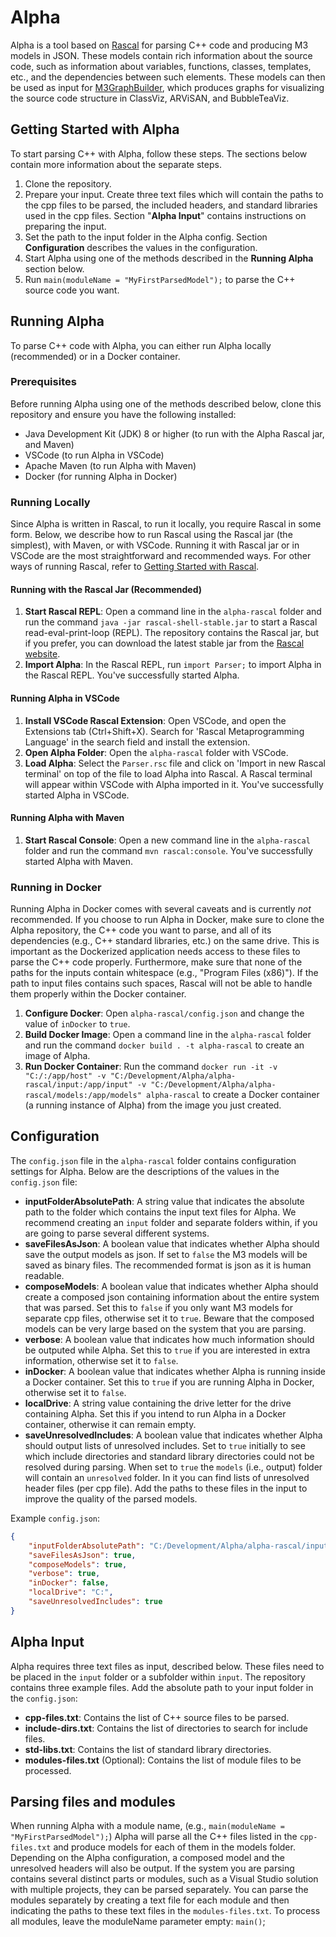 # Alpha

Alpha is a tool based on [Rascal](https://www.rascal-mpl.org/) for parsing C++ code and producing M3 models in JSON. These models contain rich information about the source code, such as information about variables, functions, classes, templates, etc., and the dependencies between such elements. These models can then be used as input for [M3GraphBuilder](https://github.com/Software-Analytics-Visualisation-Team/M3GraphBuilder), which produces graphs for visualizing the source code structure in ClassViz, ARViSAN, and BubbleTeaViz.

## Getting Started with Alpha

To start parsing C++ with Alpha, follow these steps. The sections below contain more information about the separate steps.

1. Clone the repository.
2. Prepare your input. Create three text files which will contain the paths to the cpp files to be parsed, the included headers, and standard libraries used in the cpp files. Section "**Alpha Input**" contains instructions on preparing the input.
3. Set the path to the input folder in the Alpha config. Section **Configuration** describes the values in the configuration. 
3. Start Alpha using one of the methods described in the **Running Alpha** section below.
4. Run `main(moduleName = "MyFirstParsedModel");` to parse the C++ source code you want.


## Running Alpha

To parse C++ code with Alpha, you can either run Alpha locally (recommended) or in a Docker container.

### Prerequisites

Before running Alpha using one of the methods described below, clone this repository and ensure you have the following installed:
- Java Development Kit (JDK) 8 or higher (to run with the Alpha Rascal jar, and Maven)
- VSCode (to run Alpha in VSCode)
- Apache Maven (to run Alpha with Maven)
- Docker (for running Alpha in Docker)

### Running Locally

Since Alpha is written in Rascal, to run it locally, you require Rascal in some form. Below, we describe how to run Rascal using the Rascal jar (the simplest), with Maven, or with VSCode. Running it with Rascal jar or in VSCode are the most straightforward and recommended ways. For other ways of running Rascal, refer to [Getting Started with Rascal](https://www.rascal-mpl.org/docs/GettingStarted/RunningRascal/).

#### Running with the Rascal Jar (Recommended)

1. **Start Rascal REPL**: Open a command line in the `alpha-rascal` folder and run the command `java -jar rascal-shell-stable.jar` to start a Rascal read-eval-print-loop (REPL). The repository contains the Rascal jar, but if you prefer, you can download the latest stable jar from the [Rascal website](https://www.rascal-mpl.org/docs/GettingStarted/DownloadAndInstallation/).
2. **Import Alpha**: In the Rascal REPL, run `import Parser;` to import Alpha in the Rascal REPL. You've successfully started Alpha.

#### Running Alpha in VSCode

1. **Install VSCode Rascal Extension**: Open VSCode, and open the Extensions tab (Ctrl+Shift+X). Search for 'Rascal Metaprogramming Language' in the search field and install the extension.
2. **Open Alpha Folder**: Open the `alpha-rascal` folder with VSCode.
3. **Load Alpha**: Select the `Parser.rsc` file and click on 'Import in new Rascal terminal' on top of the file to load Alpha into Rascal. A Rascal terminal will appear within VSCode with Alpha imported in it. You've successfully started Alpha in VSCode.

#### Running Alpha with Maven
1. **Start Rascal Console**: Open a new command line in the `alpha-rascal` folder and run the command `mvn rascal:console`. You've successfully started Alpha with Maven.

### Running in Docker

Running Alpha in Docker comes with several caveats and is currently *not* recommended. If you choose to run Alpha in Docker, make sure to clone the Alpha repository, the C++ code you want to parse, and all of its dependencies (e.g., C++ standard libraries, etc.) on the same drive. This is important as the Dockerized application needs access to these files to parse the C++ code properly. Furthermore, make sure that none of the paths for the inputs contain whitespace (e.g., "Program Files (x86)"). If the path to input files contains such spaces, Rascal will not be able to handle them properly within the Docker container.

1. **Configure Docker**: Open `alpha-rascal/config.json` and change the value of `inDocker` to `true`.
2. **Build Docker Image**: Open a command line in the `alpha-rascal` folder and run the command `docker build . -t alpha-rascal` to create an image of Alpha.
3. **Run Docker Container**: Run the command `docker run -it -v "C:/:/app/host" -v "C:/Development/Alpha/alpha-rascal/input:/app/input" -v "C:/Development/Alpha/alpha-rascal/models:/app/models" alpha-rascal` to create a Docker container (a running instance of Alpha) from the image you just created.

## Configuration

The `config.json` file in the `alpha-rascal` folder contains configuration settings for Alpha. Below are the descriptions of the values in the `config.json` file:

- **inputFolderAbsolutePath**: A string value that indicates the absolute path to the folder which contains the input text files for Alpha. We recommend creating an `input` folder and separate folders within, if you are going to parse several different systems.
- **saveFilesAsJson**: A boolean value that indicates whether Alpha should save the output models as json. If set to `false` the M3 models will be saved as binary files. The recommended format is json as it is human readable.
- **composeModels**: A boolean value that indicates whether Alpha should create a composed json containing information about the entire system that was parsed. Set this to `false` if you only want M3 models for separate cpp files, otherwise set it to `true`. Beware that the composed models can be very large based on the system that you are parsing.
- **verbose**: A boolean value that indicates how much information should be outputed while Alpha. Set this to `true` if you are interested in extra information, otherwise set it to `false`.
- **inDocker**: A boolean value that indicates whether Alpha is running inside a Docker container. Set this to `true` if you are running Alpha in Docker, otherwise set it to `false`.
- **localDrive**: A string value containing the drive letter for the drive containing Alpha. Set this if you intend to run Alpha in a Docker container, otherwise it can remain empty.
- **saveUnresolvedIncludes**: A boolean value that indicates whether Alpha should output lists of unresolved includes. Set to `true` initially to see which include directories and standard library directories could not be resolved during parsing. When set to `true` the `models` (i.e., output) folder will contain an `unresolved` folder. In it you can find lists of unresolved header files (per cpp file). Add the paths to these files in the input to improve the quality of the parsed models.

Example `config.json`:
```json
{
    "inputFolderAbsolutePath": "C:/Development/Alpha/alpha-rascal/input",
    "saveFilesAsJson": true,
    "composeModels": true,
    "verbose": true,
    "inDocker": false,
    "localDrive": "C:",
    "saveUnresolvedIncludes": true
}
```

## Alpha Input
Alpha requires three text files as input, described below. These files need to be placed in the `input` folder or a subfolder within `input`. The repository contains three example files. Add the absolute path to your input folder in the `config.json`:

- **cpp-files.txt**: Contains the list of C++ source files to be parsed.
- **include-dirs.txt**: Contains the list of directories to search for include files.
- **std-libs.txt**: Contains the list of standard library directories.
- **modules-files.txt** (Optional): Contains the list of module files to be processed.

## Parsing files and modules
When running Alpha with a module name, (e.g., `main(moduleName = "MyFirstParsedModel");`) Alpha will parse all the C++ files listed in the `cpp-files.txt` and produce models for each of them in the models folder. Depending on the Alpha configuration, a composed model and the unresolved headers will also be output. If the system you are parsing contains several distinct parts or modules, such as a Visual Studio solution with multiple projects, they can be parsed separately. You can parse the modules separately by creating a text file for each module and then indicating the paths to these text files in the `modules-files.txt`. To process all modules, leave the moduleName parameter empty: `main()`;